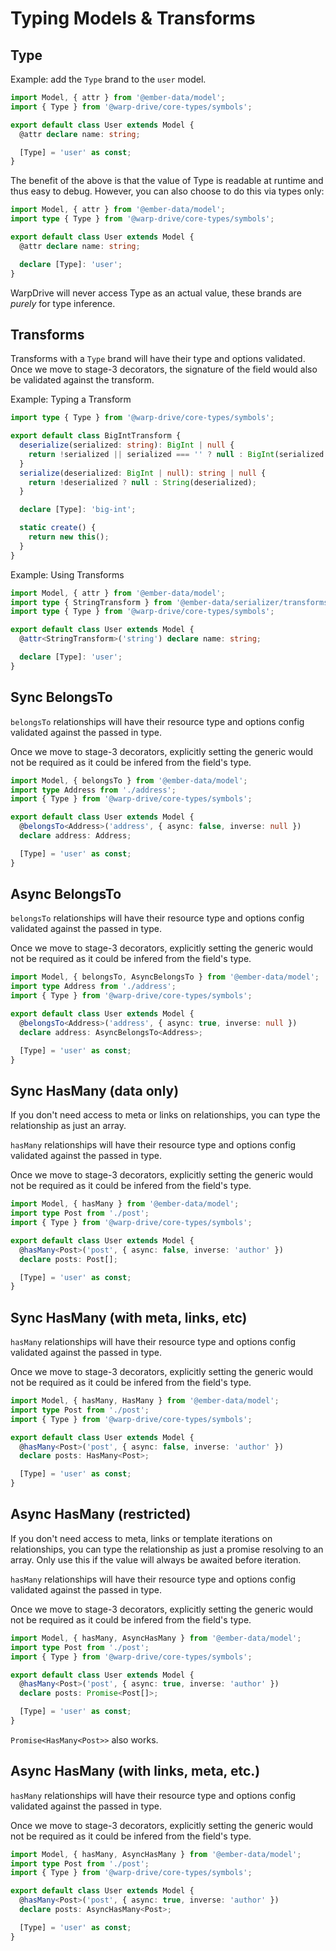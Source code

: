 # Typing Models & Transforms

## Type

Example: add the `Type` brand to the `user` model.

```ts
import Model, { attr } from '@ember-data/model';
import { Type } from '@warp-drive/core-types/symbols';

export default class User extends Model {
  @attr declare name: string;

  [Type] = 'user' as const;
}
```

The benefit of the above is that the value of Type is readable at runtime and thus easy to debug.
However, you can also choose to do this via types only:

```ts
import Model, { attr } from '@ember-data/model';
import type { Type } from '@warp-drive/core-types/symbols';

export default class User extends Model {
  @attr declare name: string;

  declare [Type]: 'user';
}
```

WarpDrive will never access Type as an actual value, these brands are *purely* for type inference.

## Transforms

Transforms with a `Type` brand will have their type and options validated. Once we move to stage-3 decorators, the signature of the field would also be validated against the transform.

Example: Typing a Transform

```ts
import type { Type } from '@warp-drive/core-types/symbols';

export default class BigIntTransform {
  deserialize(serialized: string): BigInt | null {
    return !serialized || serialized === '' ? null : BigInt(serialized + 'n');
  }
  serialize(deserialized: BigInt | null): string | null {
    return !deserialized ? null : String(deserialized);
  }

  declare [Type]: 'big-int';

  static create() {
    return new this();
  }
}
```

Example: Using Transforms

```ts
import Model, { attr } from '@ember-data/model';
import type { StringTransform } from '@ember-data/serializer/transforms';
import type { Type } from '@warp-drive/core-types/symbols';

export default class User extends Model {
  @attr<StringTransform>('string') declare name: string;

  declare [Type]: 'user';
}
```

## Sync BelongsTo

`belongsTo` relationships will have their resource type and options config validated against the passed in type.

Once we move to stage-3 decorators, explicitly setting the generic would not be required as it could be infered from the field's type.

```ts
import Model, { belongsTo } from '@ember-data/model';
import type Address from './address';
import { Type } from '@warp-drive/core-types/symbols';

export default class User extends Model {
  @belongsTo<Address>('address', { async: false, inverse: null })
  declare address: Address;

  [Type] = 'user' as const;
}
```

## Async BelongsTo

`belongsTo` relationships will have their resource type and options config validated against the passed in type.

Once we move to stage-3 decorators, explicitly setting the generic would not be required as it could be infered from the field's type.

```ts
import Model, { belongsTo, AsyncBelongsTo } from '@ember-data/model';
import type Address from './address';
import { Type } from '@warp-drive/core-types/symbols';

export default class User extends Model {
  @belongsTo<Address>('address', { async: true, inverse: null })
  declare address: AsyncBelongsTo<Address>;

  [Type] = 'user' as const;
}
```

## Sync HasMany (data only)

If you don't need access to meta or links on relationships, you can type the relationship as just an array.

`hasMany` relationships will have their resource type and options config validated against the passed in type.

Once we move to stage-3 decorators, explicitly setting the generic would not be required as it could be infered from the field's type.

```ts
import Model, { hasMany } from '@ember-data/model';
import type Post from './post';
import { Type } from '@warp-drive/core-types/symbols';

export default class User extends Model {
  @hasMany<Post>('post', { async: false, inverse: 'author' })
  declare posts: Post[];

  [Type] = 'user' as const;
}
```

## Sync HasMany (with meta, links, etc)

`hasMany` relationships will have their resource type and options config validated against the passed in type.

Once we move to stage-3 decorators, explicitly setting the generic would not be required as it could be infered from the field's type.

```ts
import Model, { hasMany, HasMany } from '@ember-data/model';
import type Post from './post';
import { Type } from '@warp-drive/core-types/symbols';

export default class User extends Model {
  @hasMany<Post>('post', { async: false, inverse: 'author' })
  declare posts: HasMany<Post>;

  [Type] = 'user' as const;
}
```

## Async HasMany (restricted)

If you don't need access to meta, links or template iterations on relationships, you can type the relationship as just a promise resolving to an array. Only use this if the value
will always be awaited before iteration.

`hasMany` relationships will have their resource type and options config validated against the passed in type.

Once we move to stage-3 decorators, explicitly setting the generic would not be required as it could be infered from the field's type.

```ts
import Model, { hasMany, AsyncHasMany } from '@ember-data/model';
import type Post from './post';
import { Type } from '@warp-drive/core-types/symbols';

export default class User extends Model {
  @hasMany<Post>('post', { async: true, inverse: 'author' })
  declare posts: Promise<Post[]>;

  [Type] = 'user' as const;
}
```

`Promise<HasMany<Post>>` also works.

## Async HasMany (with links, meta, etc.)

`hasMany` relationships will have their resource type and options config validated against the passed in type.

Once we move to stage-3 decorators, explicitly setting the generic would not be required as it could be infered from the field's type.

```ts
import Model, { hasMany, AsyncHasMany } from '@ember-data/model';
import type Post from './post';
import { Type } from '@warp-drive/core-types/symbols';

export default class User extends Model {
  @hasMany<Post>('post', { async: true, inverse: 'author' })
  declare posts: AsyncHasMany<Post>;

  [Type] = 'user' as const;
}
```
